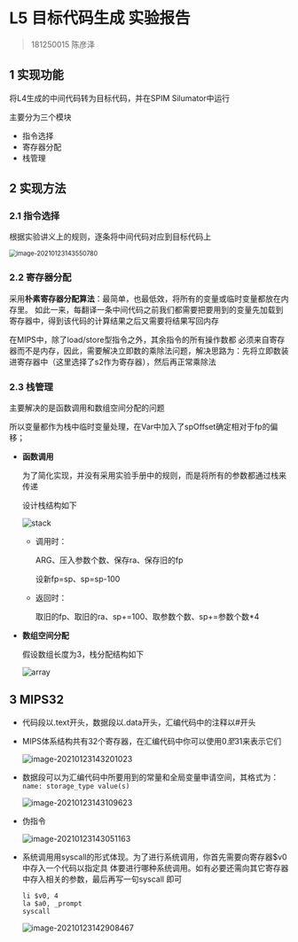 # L5 目标代码生成 实验报告

> 181250015 陈彦泽

## 1 实现功能

将L4生成的中间代码转为目标代码，并在SPIM Silumator中运行

主要分为三个模块

* 指令选择
* 寄存器分配
* 栈管理

## 2 实现方法

### 2.1 指令选择

根据实验讲义上的规则，逐条将中间代码对应到目标代码上

<img src="https://cyzblog.oss-cn-beijing.aliyuncs.com/image-20210123143550780.png" alt="image-20210123143550780" style="zoom: 80%;" />

### 2.2 寄存器分配

采用**朴素寄存器分配算法**：最简单，也最低效，将所有的变量或临时变量都放在内存里。 如此一来，每翻译一条中间代码之前我们都需要把要用到的变量先加载到寄存器中，得到该代码的计算结果之后又需要将结果写回内存

在MIPS中，除了load/store型指令之外，其余指令的所有操作数都 必须来自寄存器而不是内存，因此，需要解决立即数的乘除法问题，解决思路为：先将立即数装进寄存器中（这里选择了s2作为寄存器），然后再正常乘除法

### 2.3 栈管理

主要解决的是函数调用和数组空间分配的问题

所以变量都作为栈中临时变量处理，在Var中加入了spOffset确定相对于fp的偏移；

* **函数调用**

	为了简化实现，并没有采用实验手册中的规则，而是将所有的参数都通过栈来传递

	设计栈结构如下

	<img src="https://cyzblog.oss-cn-beijing.aliyuncs.com/stack.png" alt="stack"  />

	* 调用时：

		ARG、压入参数个数、保存ra、保存旧的fp

		设新fp=sp、sp=sp-100

	* 返回时：

		取旧的fp、取旧的ra、sp+=100、取参数个数、sp+=参数个数*4

* **数组空间分配**

	假设数组长度为3，栈分配结构如下

	![array](https://cyzblog.oss-cn-beijing.aliyuncs.com/array.png)

## 3 MIPS32

* 代码段以.text开头，数据段以.data开头，汇编代码中的注释以#开头

* MIPS体系结构共有32个寄存器，在汇编代码中你可以使用$0至$31来表示它们

	![image-20210123143201023](C:\Users\admin\AppData\Roaming\Typora\typora-user-images\image-20210123143201023.png)

* 数据段可以为汇编代码中所要用到的常量和全局变量申请空间，其格式为： `name: storage_type value(s)`

	![image-20210123143109623](C:\Users\admin\AppData\Roaming\Typora\typora-user-images\image-20210123143109623.png)

* 伪指令

	![image-20210123143051163](C:\Users\admin\AppData\Roaming\Typora\typora-user-images\image-20210123143051163.png)

* 系统调用用syscall的形式体现。为了进行系统调用，你首先需要向寄存器$v0中存入一个代码以指定具 体要进行哪种系统调用。如有必要还需向其它寄存器中存入相关的参数，最后再写一句syscall 即可

	```assembly
	li $v0, 4
	la $a0, _prompt
	syscall
	```

	

	![image-20210123142908467](C:\Users\admin\AppData\Roaming\Typora\typora-user-images\image-20210123142908467.png)

	

